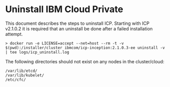 # Uninstall IBM Cloud Private

This document describes the steps to uninstall ICP.  Starting with ICP v2.1.0.2 it is required that an uninstall be done after a failed installation attempt.
```
> docker run -e LICENSE=accept --net=host --rm -t -v $(pwd):/installer/cluster ibmcom/icp-inception:2.1.0.3-ee uninstall -v | tee logs/icp_uninstall.log
```

The following directories should not exist on any nodes in the cluster/cloud:
```
/var/lib/etcd/
/var/lib/kubelet/
/etc/cfc/
```
